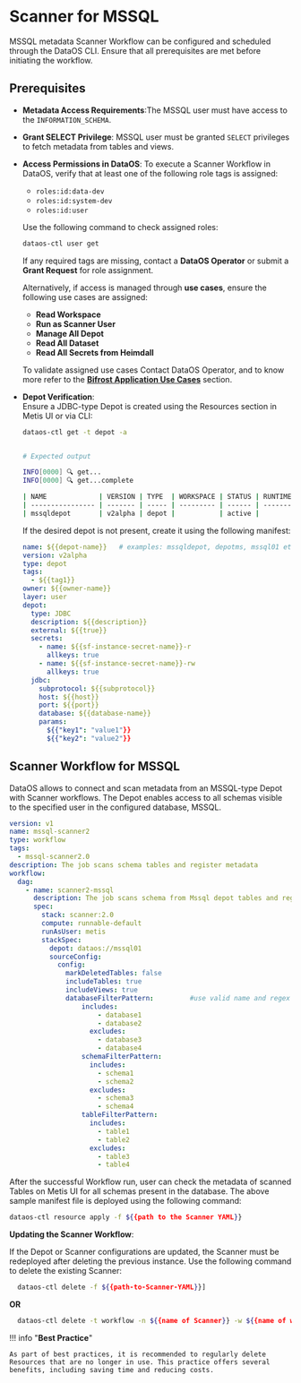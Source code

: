 # Scanner for MSSQL

MSSQL metadata Scanner Workflow can be configured and scheduled through the DataOS CLI. Ensure that all prerequisites are met before initiating the workflow.

## Prerequisites

- **Metadata Access Requirements**:The MSSQL user must have access to the `INFORMATION_SCHEMA`.

- **Grant SELECT Privilege**: MSSQL user must be granted `SELECT` privileges to fetch metadata from tables and views.

- **Access Permissions in DataOS**: To execute a Scanner Workflow in DataOS, verify that at least one of the following role tags is assigned:

    - `roles:id:data-dev`
    - `roles:id:system-dev`
    - `roles:id:user`

    Use the following command to check assigned roles:

    ```bash
    dataos-ctl user get
    ```

    If any required tags are missing, contact a **DataOS Operator** or submit a **Grant Request** for role assignment.

    Alternatively, if access is managed through **use cases**, ensure the following use cases are assigned:

    - **Read Workspace**
    - **Run as Scanner User**
    - **Manage All Depot**
    - **Read All Dataset**
    - **Read All Secrets from Heimdall**

    To validate assigned use cases Contact DataOS Operator, and to know more refer to the [**Bifrost Application Use Cases**](/interfaces/bifrost/ "Bifrost is a Graphical User Interface (GUI) that empowers users to effortlessly create and manage access policies for applications, services, people, and datasets. Bifrost leverages the governance engine of DataOS, Heimdall, to ensure secure and compliant data access through ABAC policies, giving users fine-grained control over the data and resources.") section.

- **Depot Verification**:  
    Ensure a JDBC-type Depot is created using the Resources section in Metis UI or via CLI:

    ```bash
    dataos-ctl get -t depot -a


    # Expected output

    INFO[0000] 🔍 get...
    INFO[0000] 🔍 get...complete

    | NAME             | VERSION | TYPE  | WORKSPACE | STATUS | RUNTIME | OWNER      |
    | ---------------- | ------- | ----- | --------- | ------ | ------- | ---------- |
    | mssqldepot       | v2alpha | depot |           | active |         | usertest   |

    ```

    If the desired depot is not present, create it using the following manifest:

    ```yaml
    name: ${{depot-name}}   # examples: mssqldepot, depotms, mssql01 etc.
    version: v2alpha
    type: depot
    tags:
      - ${{tag1}}
    owner: ${{owner-name}}
    layer: user
    depot:
      type: JDBC
      description: ${{description}}
      external: ${{true}}
      secrets:
        - name: ${{sf-instance-secret-name}}-r
          allkeys: true
        - name: ${{sf-instance-secret-name}}-rw
          allkeys: true
      jdbc:
        subprotocol: ${{subprotocol}}
        host: ${{host}}
        port: ${{port}}
        database: ${{database-name}}
        params:
          ${{"key1": "value1"}}
          ${{"key2": "value2"}}
    ```

## Scanner Workflow for MSSQL

DataOS allows to connect and scan metadata from an MSSQL-type Depot with Scanner workflows. The Depot enables access to all schemas visible to the specified user in the configured database, MSSQL.


```yaml
version: v1
name: mssql-scanner2
type: workflow
tags:
  - mssql-scanner2.0
description: The job scans schema tables and register metadata
workflow:
  dag:
    - name: scanner2-mssql
      description: The job scans schema from Mssql depot tables and register metadata to metis2
      spec:
        stack: scanner:2.0
        compute: runnable-default
        runAsUser: metis
        stackSpec:
          depot: dataos://mssql01
          sourceConfig:
            config:
              markDeletedTables: false
              includeTables: true
              includeViews: true
              databaseFilterPattern:         #use valid name and regex to filter the data
                  includes:
                      - database1
                      - database2
                    excludes:
                      - database3
                      - database4
                  schemaFilterPattern:
                    includes:
                      - schema1
                      - schema2
                    excludes:
                      - schema3
                      - schema4
                  tableFilterPattern:
                    includes:
                      - table1
                      - table2
                    excludes:
                      - table3
                      - table4
```

After the successful Workflow run, user can check the metadata of scanned Tables on Metis UI for all schemas present in the database. The above sample manifest file is deployed using the following command:

```bash
dataos-ctl resource apply -f ${{path to the Scanner YAML}}
```

**Updating the Scanner Workflow**:

If the Depot or Scanner configurations are updated, the Scanner must be redeployed after deleting the previous instance. Use the following command to delete the existing Scanner:

```bash 
  dataos-ctl delete -f ${{path-to-Scanner-YAML}}]
```

**OR**

```bash
  dataos-ctl delete -t workflow -n ${{name of Scanner}} -w ${{name of workspace}}
```


!!! info "**Best Practice**"

    As part of best practices, it is recommended to regularly delete Resources that are no longer in use. This practice offers several benefits, including saving time and reducing costs.